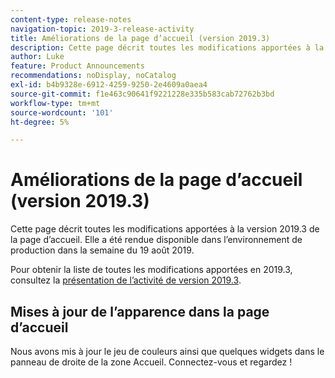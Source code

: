 ```yaml
---
content-type: release-notes
navigation-topic: 2019-3-release-activity
title: Améliorations de la page d’accueil (version 2019.3)
description: Cette page décrit toutes les modifications apportées à la version 2019.3 de la page d’accueil. Elle a été rendue disponible dans l’environnement de production dans la semaine du 19 août 2019.
author: Luke
feature: Product Announcements
recommendations: noDisplay, noCatalog
exl-id: b4b9328e-6912-4259-9250-2e4609a0aea4
source-git-commit: f1e463c90641f9221228e335b583cab72762b3bd
workflow-type: tm+mt
source-wordcount: '101'
ht-degree: 5%

---
```


# Améliorations de la page d’accueil (version 2019.3)

Cette page décrit toutes les modifications apportées à la version 2019.3 de la page d’accueil. Elle a été rendue disponible dans l’environnement de production dans la semaine du 19 août 2019.

Pour obtenir la liste de toutes les modifications apportées en 2019.3, consultez la [présentation de l’activité de version 2019.3](../../../../product-announcements/product-releases/quarterly-release-archive/2019.3-release-activity/2019-3-release-activity-overview.md).

## Mises à jour de l’apparence dans la page d’accueil

Nous avons mis à jour le jeu de couleurs ainsi que quelques widgets dans le panneau de droite de la zone Accueil. Connectez-vous et regardez !
